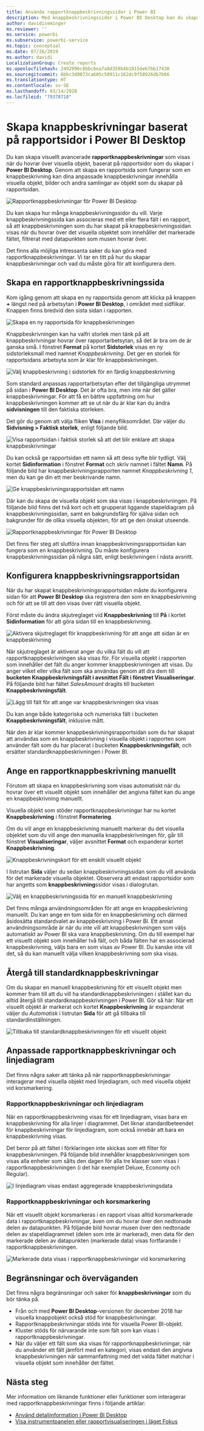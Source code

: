 ```yaml
---
title: Använda rapportknappbeskrivningssidor i Power BI
description: Med knappbeskrivningssidor i Power BI Desktop kan du skapa avancerade hover-baserade knappbeskrivningar för visuella objekt i rapporter
author: davidiseminger
ms.reviewer: ''
ms.service: powerbi
ms.subservice: powerbi-service
ms.topic: conceptual
ms.date: 07/26/2019
ms.author: davidi
LocalizationGroup: Create reports
ms.openlocfilehash: 2492996c8bbc6ea7a8d359b4b1015de67bb17430
ms.sourcegitcommit: 6bbc3d0073ca605c50911c162dc9f58926db7b66
ms.translationtype: HT
ms.contentlocale: sv-SE
ms.lasthandoff: 03/14/2020
ms.locfileid: "79378718"
---
```

# <a name="create-tooltips-based-on-report-pages-in-power-bi-desktop"></a>Skapa knappbeskrivningar baserat på rapportsidor i Power BI Desktop
Du kan skapa visuellt avancerade **rapportknappbeskrivningar** som visas när du hovrar över visuella objekt, baserat på rapportsidor som du skapar i **Power BI Desktop**. Genom att skapa en rapportsida som fungerar som en knappbeskrivning kan dina anpassade knappbeskrivningar innehålla visuella objekt, bilder och andra samlingar av objekt som du skapar på rapportsidan. 

![Rapportknappbeskrivningar för Power BI Desktop](media/desktop-tooltips/desktop-tooltips_00a.png)

Du kan skapa hur många knappbeskrivningssidor du vill. Varje knappbeskrivningssida kan associeras med ett eller flera fält i en rapport, så att knappbeskrivningen som du har skapat på knappbeskrivningssidan visas när du hovrar över det visuella objektet som innehåller det markerade fältet, filtrerat med datapunkten som musen hovrar över. 

Det finns alla möjliga intressanta saker du kan göra med rapportknappbeskrivningar. Vi tar en titt på hur du skapar knappbeskrivningar och vad du måste göra för att konfigurera dem.

## <a name="create-a-report-tooltip-page"></a>Skapa en rapportknappbeskrivningssida
Kom igång genom att skapa en ny rapportsida genom att klicka på knappen **+** längst ned på arbetsytan i **Power BI Desktop**, i området med sidflikar. Knappen finns bredvid den sista sidan i rapporten. 

![Skapa en ny rapportsida för knappbeskrivningen](media/desktop-tooltips/desktop-tooltips_02.png)

Knappbeskrivningen kan ha valfri storlek men tänk på att knappbeskrivningar hovrar över rapportarbetsytan, så det är bra om de är ganska små. I fönstret **Format** på kortet **Sidstorlek** visas en ny sidstorleksmall med namnet *Knappbeskrivning*. Det ger en storlek för rapportsidans arbetsyta som är klar för knappbeskrivningen.

![Välj knappbeskrivning i sidstorlek för en färdig knappbeskrivning](media/desktop-tooltips/desktop-tooltips_03.png)

Som standard anpassas rapportarbetsytan efter det tillgängliga utrymmet på sidan i **Power BI Desktop**. Det är ofta bra, men inte när det gäller knappbeskrivningar. För att få en bättre uppfattning om hur knappbeskrivningen kommer att se ut när du är klar kan du ändra **sidvisningen** till den faktiska storleken. 

Det gör du genom att välja fliken **Visa** i menyfliksområdet. Där väljer du **Sidvisning > Faktisk storlek**, enligt följande bild.

![Visa rapportsidan i faktisk storlek så att det blir enklare att skapa knappbeskrivningar](media/desktop-tooltips/desktop-tooltips_04.png)

Du kan också ge rapportsidan ett namn så att dess syfte blir tydligt. Välj kortet **Sidinformation** i fönstret **Format** och skriv namnet i fältet **Namn**. På följande bild har knappbeskrivningsrapporten namnet *Knappbeskrivning 1*, men du kan ge din ett mer beskrivande namn.

![Ge knappbeskrivningsrapportsidan ett namn](media/desktop-tooltips/desktop-tooltips_05.png)

Där kan du skapa de visuella objekt som ska visas i knappbeskrivningen. På följande bild finns det två kort och ett grupperat liggande stapeldiagram på knappbeskrivningssidan, samt en bakgrundsfärg för själva sidan och bakgrunder för de olika visuella objekten, för att ge den önskat utseende.

![Rapportknappbeskrivningar för Power BI Desktop](media/desktop-tooltips/desktop-tooltips_06.png)

Det finns fler steg att slutföra innan knappbeskrivningsrapportsidan kan fungera som en knappbeskrivning. Du måste konfigurera knappbeskrivningssidan på några sätt, enligt beskrivningen i nästa avsnitt. 

## <a name="configure-your-tooltip-report-page"></a>Konfigurera knappbeskrivningsrapportsidan

När du har skapat knappbeskrivningsrapportsidan måste du konfigurera sidan för att **Power BI Desktop** ska registrera den som en knappbeskrivning och för att se till att den visas över rätt visuella objekt.

Först måste du ändra skjutreglaget vid **Knappbeskrivning** till **På** i kortet **Sidinformation** för att göra sidan till en knappbeskrivning. 

![Aktivera skjutreglaget för knappbeskrivning för att ange att sidan är en knappbeskrivning](media/desktop-tooltips/desktop-tooltips_07.png)

När skjutreglaget är aktiverat anger du vilka fält du vill att rapportknappbeskrivningen ska visas för. För visuella objekt i rapporten som innehåller det fält du anger kommer knappbeskrivningen att visas. Du anger vilket eller vilka fält som ska användas genom att dra dem till **bucketen **Knappbeskrivningsfält** i avsnittet **Fält** i fönstret Visualiseringar**. På följande bild har fältet *SalesAmount* dragits till bucketen **Knappbeskrivningsfält**.

![Lägg till fält för att ange var knappbeskrivningen ska visas](media/desktop-tooltips/desktop-tooltips_08.png)
 
Du kan ange både kategoriska och numeriska fält i bucketen **Knappbeskrivningsfält**, inklusive mått.

När den är klar kommer knappbeskrivningsrapportsidan som du har skapat att användas som en knappbeskrivning i visuella objekt i rapporten som använder fält som du har placerat i bucketen **Knappbeskrivningsfält**, och ersätter standardknappbeskrivningen i Power BI.

## <a name="manually-setting-a-report-tooltip"></a>Ange en rapportknappbeskrivning manuellt

Förutom att skapa en knappbeskrivning som visas automatiskt när du hovrar över ett visuellt objekt som innehåller det angivna fältet kan du ange en knappbeskrivning manuellt. 

Visuella objekt som stöder rapportknappbeskrivningar har nu kortet **Knappbeskrivning** i fönstret **Formatering**. 

Om du vill ange en knappbeskrivning manuellt markerar du det visuella objektet som du vill ange den manuella knappbeskrivningen för, går till fönstret **Visualiseringar**, väljer avsnittet **Format** och expanderar kortet **Knappbeskrivning**.

![Knappbeskrivningskort för ett enskilt visuellt objekt](media/desktop-tooltips/desktop-tooltips_09.png)

I listrutan **Sida** väljer du sedan knappbeskrivningssidan som du vill använda för det markerade visuella objektet. Observera att endast rapportsidor som har angetts som **knappbeskrivning**ssidor visas i dialogrutan.

![Välj en knappbeskrivningssida för en manuell knappbeskrivning](media/desktop-tooltips/desktop-tooltips_10.png)

Det finns många användningsområden för att ange en knappbeskrivning manuellt. Du kan ange en tom sida för en knappbeskrivning och därmed åsidosätta standardvalet av knappbeskrivning i Power BI. Ett annat användningsområde är när du inte vill att knappbeskrivningen som väljs automatiskt av Power BI ska vara knappbeskrivning. Om du till exempel har ett visuellt objekt som innehåller två fält, och båda fälten har en associerad knappbeskrivning, väljs bara en som visas av Power BI. Du kanske inte vill det, så du kan manuellt välja vilken knappbeskrivning som ska visas.

## <a name="reverting-to-default-tooltips"></a>Återgå till standardknappbeskrivningar

Om du skapar en manuell knappbeskrivning för ett visuellt objekt men kommer fram till att du vill ha standardknappbeskrivningen i stället kan du alltid återgå till standardknappbeskrivningen i Power BI. Gör så här: När ett visuellt objekt är markerat och kortet **Knappbeskrivning** är expanderat väljer du *Automatisk* i listrutan **Sida** för att gå tillbaka till standardinställningen.

![Tillbaka till standardknappbeskrivningen för ett visuellt objekt](media/desktop-tooltips/desktop-tooltips_11.png)

## <a name="custom-report-tooltips-and-line-charts"></a>Anpassade rapportknappbeskrivningar och linjediagram

Det finns några saker att tänka på när rapportknappbeskrivningar interagerar med visuella objekt med linjediagram, och med visuella objekt vid korsmarkering.

### <a name="report-tooltips-and-line-charts"></a>Rapportknappbeskrivningar och linjediagram

När en rapportknappbeskrivning visas för ett linjediagram, visas bara en knappbeskrivning för alla linjer i diagrammet. Det liknar standardbeteendet för knappbeskrivningar för linjediagram, som också innebär att bara en knappbeskrivning visas. 

Det beror på att fältet i förklaringen inte skickas som ett filter för knappbeskrivningen. På följande bild innehåller knappbeskrivningen som visas alla enheter som sålts den dagen för alla tre klasser som visas i rapportknappbeskrivningen (i det här exemplet Deluxe, Economy och Regular). 

![I linjediagram visas endast aggregerade knappbeskrivningsdata](media/desktop-tooltips/desktop-tooltips_12.png)

### <a name="report-tooltips-and-cross-highlighting"></a>Rapportknappbeskrivningar och korsmarkering

När ett visuellt objekt korsmarkeras i en rapport visas alltid korsmarkerade data i rapportknappbeskrivningar, även om du hovrar över den nedtonade delen av datapunkten. På följande bild hovrar musen över den nedtonade delen av stapeldiagrammet (delen som inte är markerad), men data för den markerade delen av datapunkten (markerade data) visas fortfarande i rapportknappbeskrivningen.

![Markerade data visas i rapportknappbeskrivningar vid korsmarkering](media/desktop-tooltips/desktop-tooltips_13.png)



## <a name="limitations-and-considerations"></a>Begränsningar och överväganden
Det finns några begränsningar och saker för **knappbeskrivningar** som du bör tänka på.

* Från och med **Power BI Desktop**-versionen för december 2018 har visuella knappobjekt också stöd för knappbeskrivningar.
* Rapportknappbeskrivningar stöds inte för visuella Power BI-objekt. 
* Kluster stöds för närvarande inte som fält som kan visas i rapportknappbeskrivningar. 
* När du väljer ett fält som ska visas för rapportknappbeskrivningar, när du använder ett fält jämfört med en kategori, visas endast den angivna knappbeskrivningen när sammanfattning med det valda fältet matchar i visuella objekt som innehåller det fältet. 



## <a name="next-steps"></a>Nästa steg
Mer information om liknande funktioner eller funktioner som interagerar med rapportknappbeskrivningar finns i följande artiklar:

* [Använd detaljinformation i Power BI Desktop](desktop-drillthrough.md)
* [Visa instrumentpanelen eller rapportvisualiseringen i läget Fokus](consumer/end-user-focus.md)

